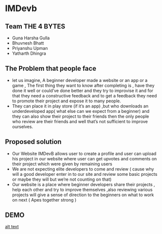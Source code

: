 # IMDevb

## Team THE 4 BYTES
* Guna Harsha Gulla
* Bhuvnesh Bhatt
* Priyanshu Upman
* Yatharth Dhingra
## The Problem that people face
* let us imagine, A beginner developer made a website or an app or a game , The first thing they want to know after completing is , have they done it well or could’ve done better and they try to improvise it and for that they need a constructive feedback and to get a feedback they need to promote their project and expose it to many people.
*  They can place it in play store (if it’s an app) ,but who downloads an underdeveloped app( what else can we expect from a beginner) and they can also show their project to their friends then the only people who review are their friends and well that’s not sufficient to improve ourselves.

## Proposed solution 
* Our Website IMDevB allows user to create a profile and user can upload his project in our website where user can get upvotes and comments on their project which were given by remaining users 
* We are not expecting elite developers to come and review ( cause why will a good developer enter in to our site and review some basic projects or maybe they will but we’re not counting on that)
* Our website is a place where beginner developers share their projects , help each other and try to improve themselves ,also reviewing various projects will give a sense of direction to the beginners on what to work on next ( Apes together strong )

## DEMO

[alt text](https://github.com/peppapig9978/IMDevb/blob/main/demo/s1.png?raw=true)




